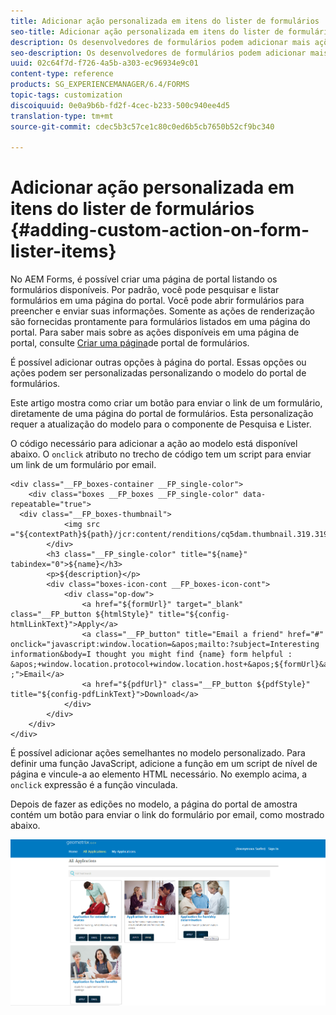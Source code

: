 ```yaml
---
title: Adicionar ação personalizada em itens do lister de formulários
seo-title: Adicionar ação personalizada em itens do lister de formulários
description: Os desenvolvedores de formulários podem adicionar mais ações à listagem de formulários na página do portal de formulários. Por padrão, a lista de formulários permite acessar o formulário, preenchê-lo e enviá-lo.
seo-description: Os desenvolvedores de formulários podem adicionar mais ações à listagem de formulários na página do portal de formulários. Por padrão, a lista de formulários permite acessar o formulário, preenchê-lo e enviá-lo.
uuid: 02c64f7d-f726-4a5b-a303-ec96934e9c01
content-type: reference
products: SG_EXPERIENCEMANAGER/6.4/FORMS
topic-tags: customization
discoiquuid: 0e0a9b6b-fd2f-4cec-b233-500c940ee4d5
translation-type: tm+mt
source-git-commit: cdec5b3c57ce1c80c0ed6b5cb7650b52cf9bc340

---
```



# Adicionar ação personalizada em itens do lister de formulários {#adding-custom-action-on-form-lister-items}

No AEM Forms, é possível criar uma página de portal listando os formulários disponíveis. Por padrão, você pode pesquisar e listar formulários em uma página do portal. Você pode abrir formulários para preencher e enviar suas informações. Somente as ações de renderização são fornecidas prontamente para formulários listados em uma página do portal. Para saber mais sobre as ações disponíveis em uma página de portal, consulte [Criar uma página](/help/forms/using/creating-form-portal-page.md)de portal de formulários.

É possível adicionar outras opções à página do portal. Essas opções ou ações podem ser personalizadas personalizando o modelo do portal de formulários.

Este artigo mostra como criar um botão para enviar o link de um formulário, diretamente de uma página do portal de formulários. Esta personalização requer a atualização do modelo para o componente de Pesquisa e Lister.

O código necessário para adicionar a ação ao modelo está disponível abaixo. O `onclick` atributo no trecho de código tem um script para enviar um link de um formulário por email.

```mxml
<div class="__FP_boxes-container __FP_single-color">
    <div class="boxes __FP_boxes __FP_single-color" data-repeatable="true">
  <div class="__FP_boxes-thumbnail">
            <img src ="${contextPath}${path}/jcr:content/renditions/cq5dam.thumbnail.319.319.png">
        </div>
        <h3 class="__FP_single-color" title="${name}" tabindex="0">${name}</h3>
        <p>${description}</p>
        <div class="boxes-icon-cont __FP_boxes-icon-cont">
            <div class="op-dow">
                <a href="${formUrl}" target="_blank" class="__FP_button ${htmlStyle}" title="${config-htmlLinkText}">Apply</a>
                <a class="__FP_button" title="Email a friend" href="#" onclick="javascript:window.location=&apos;mailto:?subject=Interesting information&body=I thought you might find {name} form helpful :  &apos;+window.location.protocol+window.location.host+&apos;${formUrl}&apos; ;">Email</a>
                <a href="${pdfUrl}" class="__FP_button ${pdfStyle}" title="${config-pdfLinkText}">Download</a>
            </div>
        </div>
    </div>
</div>
```

É possível adicionar ações semelhantes no modelo personalizado. Para definir uma função JavaScript, adicione a função em um script de nível de página e vincule-a ao elemento HTML necessário. No exemplo acima, a `onclick` expressão é a função vinculada.

Depois de fazer as edições no modelo, a página do portal de amostra contém um botão para enviar o link do formulário por email, como mostrado abaixo.

![email](assets/email.png)

